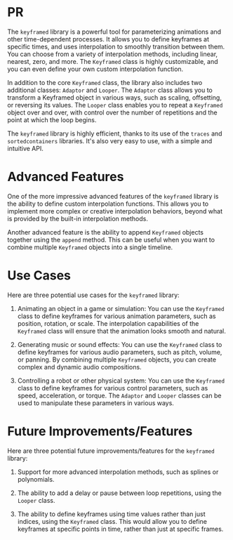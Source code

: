 # PR

The `keyframed` library is a powerful tool for parameterizing animations and other time-dependent processes. It allows you to define keyframes at specific times, and uses interpolation to smoothly transition between them. You can choose from a variety of interpolation methods, including linear, nearest, zero, and more. The `Keyframed` class is highly customizable, and you can even define your own custom interpolation function.

In addition to the core `Keyframed` class, the library also includes two additional classes: `Adaptor` and `Looper`. The `Adaptor` class allows you to transform a Keyframed object in various ways, such as scaling, offsetting, or reversing its values. The `Looper` class enables you to repeat a `Keyframed` object over and over, with control over the number of repetitions and the point at which the loop begins.

The `keyframed` library is highly efficient, thanks to its use of the `traces` and `sortedcontainers` libraries. It's also very easy to use, with a simple and intuitive API.

# Advanced Features

One of the more impressive advanced features of the `keyframed` library is the ability to define custom interpolation functions. This allows you to implement more complex or creative interpolation behaviors, beyond what is provided by the built-in interpolation methods.

Another advanced feature is the ability to append `Keyframed` objects together using the `append` method. This can be useful when you want to combine multiple `Keyframed` objects into a single timeline.

# Use Cases

Here are three potential use cases for the `keyframed` library:

1. Animating an object in a game or simulation: You can use the `Keyframed` class to define keyframes for various animation parameters, such as position, rotation, or scale. The interpolation capabilities of the `Keyframed` class will ensure that the animation looks smooth and natural.

2. Generating music or sound effects: You can use the `Keyframed` class to define keyframes for various audio parameters, such as pitch, volume, or panning. By combining multiple `Keyframed` objects, you can create complex and dynamic audio compositions.

3. Controlling a robot or other physical system: You can use the `Keyframed` class to define keyframes for various control parameters, such as speed, acceleration, or torque. The `Adaptor` and `Looper` classes can be used to manipulate these parameters in various ways.

# Future Improvements/Features

Here are three potential future improvements/features for the `keyframed` library:

1. Support for more advanced interpolation methods, such as splines or polynomials.

2. The ability to add a delay or pause between loop repetitions, using the `Looper` class.

3. The ability to define keyframes using time values rather than just indices, using the `Keyframed` class. This would allow you to define keyframes at specific points in time, rather than just at specific frames.

